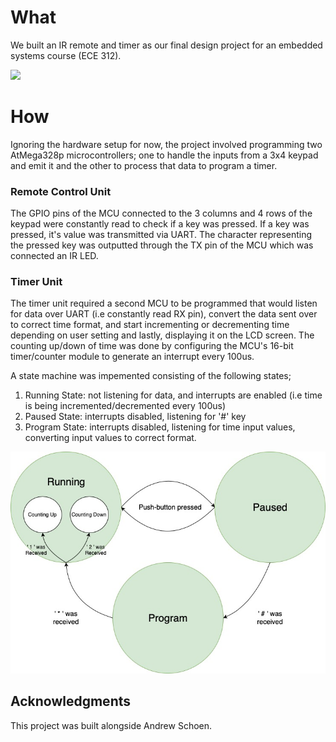 # What

We built an IR remote and timer as our final design project for an embedded systems course (ECE 312). 



![](quick_demo.gif)



# How 

Ignoring the hardware setup for now, the project involved programming two AtMega328p microcontrollers; one to handle the inputs from a 3x4 keypad and emit it and the other to process that data to program a timer. 

### Remote Control Unit

The GPIO pins of the MCU connected to the 3 columns and 4 rows of the keypad were constantly read to check if a key was pressed. If a key was pressed, it's value was transmitted via UART. The character representing the pressed key was outputted through the TX pin of the MCU which was connected an IR LED.

### Timer Unit  

The timer unit required a second MCU to be programmed that would listen for data over UART (i.e constantly read RX pin), convert the data sent over to correct time format, and start incrementing or decrementing time depending on user setting and lastly, displaying it on the LCD screen. The counting up/down of time was done by configuring the MCU's 16-bit timer/counter module to generate an interrupt every 100us.  

A state machine was impemented consisting of the following states;

1. Running State: not listening for data, and interrupts are enabled (i.e time is being incremented/decremented every 100us)
2. Paused State: interrupts disabled, listening for '#' key
3. Program State: interrupts disabled, listening for time input values, converting input values to correct format.



![](running_states.jpg)



## Acknowledgments

This project was built alongside Andrew Schoen. 